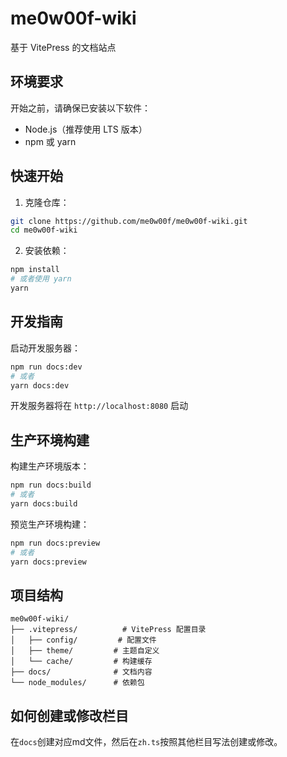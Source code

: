 # me0w00f-wiki

基于 VitePress 的文档站点

## 环境要求

开始之前，请确保已安装以下软件：
- Node.js（推荐使用 LTS 版本）
- npm 或 yarn

## 快速开始

1. 克隆仓库：
```bash
git clone https://github.com/me0w00f/me0w00f-wiki.git
cd me0w00f-wiki
```

2. 安装依赖：
```bash
npm install
# 或者使用 yarn
yarn
```

## 开发指南

启动开发服务器：
```bash
npm run docs:dev
# 或者
yarn docs:dev
```

开发服务器将在 `http://localhost:8080` 启动

## 生产环境构建

构建生产环境版本：
```bash
npm run docs:build
# 或者
yarn docs:build
```

预览生产环境构建：
```bash
npm run docs:preview
# 或者
yarn docs:preview
```

## 项目结构

```
me0w00f-wiki/
├── .vitepress/          # VitePress 配置目录
│   ├── config/         # 配置文件
│   ├── theme/         # 主题自定义
│   └── cache/         # 构建缓存
├── docs/              # 文档内容
└── node_modules/      # 依赖包
```
## 如何创建或修改栏目
在`docs`创建对应md文件，然后在`zh.ts`按照其他栏目写法创建或修改。